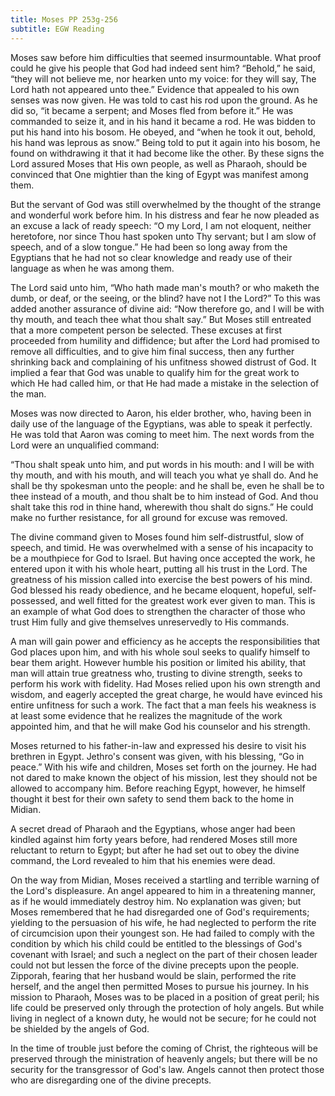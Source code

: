 ```yaml
---
title: Moses PP 253g-256
subtitle: EGW Reading
---
```


Moses saw before him difficulties that seemed insurmountable. What proof could he give his people that God had indeed sent him? “Behold,” he said, “they will not believe me, nor hearken unto my voice: for they will say, The Lord hath not appeared unto thee.” Evidence that appealed to his own senses was now given. He was told to cast his rod upon the ground. As he did so, “it became a serpent; and Moses fled from before it.” He was commanded to seize it, and in his hand it became a rod. He was bidden to put his hand into his bosom. He obeyed, and “when he took it out, behold, his hand was leprous as snow.” Being told to put it again into his bosom, he found on withdrawing it that it had become like the other. By these signs the Lord assured Moses that His own people, as well as Pharaoh, should be convinced that One mightier than the king of Egypt was manifest among them.

But the servant of God was still overwhelmed by the thought of the strange and wonderful work before him. In his distress and fear he now pleaded as an excuse a lack of ready speech: “O my Lord, I am not eloquent, neither heretofore, nor since Thou hast spoken unto Thy servant; but I am slow of speech, and of a slow tongue.” He had been so long away from the Egyptians that he had not so clear knowledge and ready use of their language as when he was among them.

The Lord said unto him, “Who hath made man's mouth? or who maketh the dumb, or deaf, or the seeing, or the blind? have not I the Lord?” To this was added another assurance of divine aid: “Now therefore go, and I will be with thy mouth, and teach thee what thou shalt say.” But Moses still entreated that a more competent person be selected. These excuses at first proceeded from humility and diffidence; but after the Lord had promised to remove all difficulties, and to give him final success, then any further shrinking back and complaining of his unfitness showed distrust of God. It implied a fear that God was unable to qualify him for the great work to which He had called him, or that He had made a mistake in the selection of the man.

Moses was now directed to Aaron, his elder brother, who, having been in daily use of the language of the Egyptians, was able to speak it perfectly. He was told that Aaron was coming to meet him. The next words from the Lord were an unqualified command:

“Thou shalt speak unto him, and put words in his mouth: and I will be with thy mouth, and with his mouth, and will teach you what ye shall do. And he shall be thy spokesman unto the people: and he shall be, even he shall be to thee instead of a mouth, and thou shalt be to him instead of God. And thou shalt take this rod in thine hand, wherewith thou shalt do signs.” He could make no further resistance, for all ground for excuse was removed.

The divine command given to Moses found him self-distrustful, slow of speech, and timid. He was overwhelmed with a sense of his incapacity to be a mouthpiece for God to Israel. But having once accepted the work, he entered upon it with his whole heart, putting all his trust in the Lord. The greatness of his mission called into exercise the best powers of his mind. God blessed his ready obedience, and he became eloquent, hopeful, self-possessed, and well fitted for the greatest work ever given to man. This is an example of what God does to strengthen the character of those who trust Him fully and give themselves unreservedly to His commands.

A man will gain power and efficiency as he accepts the responsibilities that God places upon him, and with his whole soul seeks to qualify himself to bear them aright. However humble his position or limited his ability, that man will attain true greatness who, trusting to divine strength, seeks to perform his work with fidelity. Had Moses relied upon his own strength and wisdom, and eagerly accepted the great charge, he would have evinced his entire unfitness for such a work. The fact that a man feels his weakness is at least some evidence that he realizes the magnitude of the work appointed him, and that he will make God his counselor and his strength.

Moses returned to his father-in-law and expressed his desire to visit his brethren in Egypt. Jethro's consent was given, with his blessing, “Go in peace.” With his wife and children, Moses set forth on the journey. He had not dared to make known the object of his mission, lest they should not be allowed to accompany him. Before reaching Egypt, however, he himself thought it best for their own safety to send them back to the home in Midian.

A secret dread of Pharaoh and the Egyptians, whose anger had been kindled against him forty years before, had rendered Moses still more reluctant to return to Egypt; but after he had set out to obey the divine command, the Lord revealed to him that his enemies were dead.

On the way from Midian, Moses received a startling and terrible warning of the Lord's displeasure. An angel appeared to him in a threatening manner, as if he would immediately destroy him. No explanation was given; but Moses remembered that he had disregarded one of God's requirements; yielding to the persuasion of his wife, he had neglected to perform the rite of circumcision upon their youngest son. He had failed to comply with the condition by which his child could be entitled to the blessings of God's covenant with Israel; and such a neglect on the part of their chosen leader could not but lessen the force of the divine precepts upon the people. Zipporah, fearing that her husband would be slain, performed the rite herself, and the angel then permitted Moses to pursue his journey. In his mission to Pharaoh, Moses was to be placed in a position of great peril; his life could be preserved only through the protection of holy angels. But while living in neglect of a known duty, he would not be secure; for he could not be shielded by the angels of God.

In the time of trouble just before the coming of Christ, the righteous will be preserved through the ministration of heavenly angels; but there will be no security for the transgressor of God's law. Angels cannot then protect those who are disregarding one of the divine precepts.